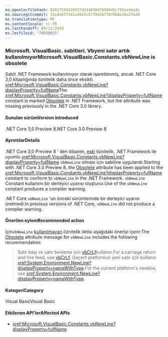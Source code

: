 ```yaml
---
ms.openlocfilehash: 82017569128937d344838df850445cf55aa9ea4c
ms.sourcegitcommit: 33c8d6f7342a4bb2c577842b7f075b0e20a2fa40
ms.translationtype: MT
ms.contentlocale: tr-TR
ms.lasthandoff: 09/12/2019
ms.locfileid: "70930035"
---
```

### <a name="microsoftvisualbasicconstantsvbnewline-is-obsolete"></a><span data-ttu-id="0ccdd-101">Microsoft. VisualBasic. sabitleri. Vbyeni satır artık kullanılmıyor</span><span class="sxs-lookup"><span data-stu-id="0ccdd-101">Microsoft.VisualBasic.Constants.vbNewLine is obsolete</span></span>

<span data-ttu-id="0ccdd-102">Sabit .NET Framework kullanılmıyor olarak işaretlenmiş, ancak .NET Core 3,0 kitaplığında öznitelik daha önce eksikti. [](xref:System.ObsoleteAttribute) <xref:Microsoft.VisualBasic.Constants.vbNewLine?displayProperty=fullName></span><span class="sxs-lookup"><span data-stu-id="0ccdd-102">The <xref:Microsoft.VisualBasic.Constants.vbNewLine?displayProperty=fullName> constant is marked [Obsolete](xref:System.ObsoleteAttribute) in .NET Framework, but the attribute was missing previously in the .NET Core 3.0 library.</span></span>

#### <a name="version-introduced"></a><span data-ttu-id="0ccdd-103">Sunulan sürüm</span><span class="sxs-lookup"><span data-stu-id="0ccdd-103">Version introduced</span></span>

<span data-ttu-id="0ccdd-104">.NET Core 3,0 Preview 8</span><span class="sxs-lookup"><span data-stu-id="0ccdd-104">.NET Core 3.0 Preview 8</span></span>

#### <a name="details"></a><span data-ttu-id="0ccdd-105">Ayrıntılar</span><span class="sxs-lookup"><span data-stu-id="0ccdd-105">Details</span></span>

<span data-ttu-id="0ccdd-106">.NET Core 3,0 Preview 8 ' den itibaren, [eski](xref:System.ObsoleteAttribute) öznitelik, .NET Framework ile uyumlu <xref:Microsoft.VisualBasic.Constants.vbNewLine?displayProperty=fullName> `vbNewLine` olması için sabitine uygulandı.</span><span class="sxs-lookup"><span data-stu-id="0ccdd-106">Starting with .NET Core 3.0 Preview 8, the [Obsolete](xref:System.ObsoleteAttribute) attribute has been applied to the <xref:Microsoft.VisualBasic.Constants.vbNewLine?displayProperty=fullName> constant to conform to `vbNewLine` in the .NET Framework.</span></span> <span data-ttu-id="0ccdd-107">`vbNewLine` Constant kullanımı bir derleyici uyarısı oluşturur.</span><span class="sxs-lookup"><span data-stu-id="0ccdd-107">Use of the `vbNewLine` constant produces a compiler warning.</span></span> 

<span data-ttu-id="0ccdd-108">.NET Core `vbNewLine` 'un önceki sürümlerinde bir derleyici uyarısı üretmedi.</span><span class="sxs-lookup"><span data-stu-id="0ccdd-108">In previous versions of .NET Core, `vbNewLine` did not produce a compiler warning.</span></span>

#### <a name="recommended-action"></a><span data-ttu-id="0ccdd-109">Önerilen eylem</span><span class="sxs-lookup"><span data-stu-id="0ccdd-109">Recommended action</span></span>

<span data-ttu-id="0ccdd-110">İçin`vbNewLine` [kullanılmayan](xref:System.ObsoleteAttribute) öznitelik iletisi aşağıdaki öneriyi içerir:</span><span class="sxs-lookup"><span data-stu-id="0ccdd-110">The [Obsolete](xref:System.ObsoleteAttribute) attribute message for `vbNewLine` includes the following recommendation:</span></span>

> <span data-ttu-id="0ccdd-111">Satır başı ve satır besleme için [vbCrLf](xref:Microsoft.VisualBasic.Constants.vbCrLf)kullanın.</span><span class="sxs-lookup"><span data-stu-id="0ccdd-111">For a carriage return and line feed, use [vbCrLf](xref:Microsoft.VisualBasic.Constants.vbCrLf).</span></span> <span data-ttu-id="0ccdd-112">Geçerli platformun yeni satır için kullanın <xref:System.Environment.NewLine?displayProperty=nameWithType>.</span><span class="sxs-lookup"><span data-stu-id="0ccdd-112">For the current platform's newline, use <xref:System.Environment.NewLine?displayProperty=nameWithType>.</span></span>

#### <a name="category"></a><span data-ttu-id="0ccdd-113">Kategori</span><span class="sxs-lookup"><span data-stu-id="0ccdd-113">Category</span></span>
<span data-ttu-id="0ccdd-114">Visual Basic</span><span class="sxs-lookup"><span data-stu-id="0ccdd-114">Visual Basic</span></span>

#### <a name="affected-apis"></a><span data-ttu-id="0ccdd-115">Etkilenen API’ler</span><span class="sxs-lookup"><span data-stu-id="0ccdd-115">Affected APIs</span></span>
- <xref:Microsoft.VisualBasic.Constants.vbNewLine?displayProperty=fullName>

<!--

### Affected APIs

- `F:Microsoft.VisualBasic.Constants.vbNewLine`

-- >

